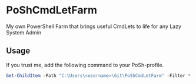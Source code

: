 # PoShCmdLetFarm
My own PowerShell Farm that brings useful CmdLets to life for any Lazy System Admin

## Usage
If you trust me, add the following command to your PoSh-profile.
```powershell
Get-ChildItem -Path "C:\Users\<username>\Git\PoShCmdLetFarm" -Filter *.ps1 | ForEach-Object {. $_.FullName}`
```
